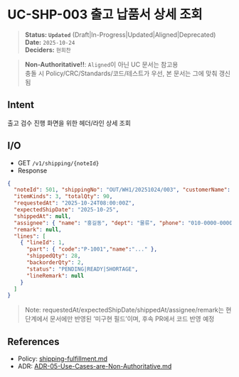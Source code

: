 # UC-SHP-003 출고 납품서 상세 조회

> **Status: `Updated`**   (Draft|In-Progress|Updated|Aligned|Deprecated)  
> **Date:** `2025-10-24`  
> **Deciders:** `현희찬`

> **Non-Authoritative!!**: `Aligned`이 아닌 UC 문서는 참고용  
> 충돌 시 Policy/CRC/Standards/코드/테스트가 우선, 본 문서는 그에 맞춰 갱신됨

## Intent

출고 검수 진행 화면을 위한 헤더/라인 상세 조회

## I/O

- GET `/v1/shipping/{noteId}`
- Response

```json
{
  "noteId": 501, "shippingNo": "OUT/WH1/20251024/003", "customerName": "...", "status": "IN_PROGRESS",
  "itemKinds": 3, "totalQty": 90,
  "requestedAt": "2025-10-24T08:00:00Z",  
  "expectedShipDate": "2025-10-25",      
  "shippedAt": null,                       
  "assignee": { "name": "홍길동", "dept": "물류", "phone": "010-0000-0000" },
  "remark": null,
  "lines": [
    { "lineId": 1,
      "part": { "code":"P-1001","name":"..." },
      "shippedQty": 28,
      "backorderQty": 2,
      "status": "PENDING|READY|SHORTAGE",
      "lineRemark": null
    }
  ]
}
```

> Note: requestedAt/expectedShipDate/shippedAt/assignee/remark는 현 단계에서 문서에만 반영된 ‘미구현 필드’이며, 후속 PR에서 코드 반영 예정

## References
- Policy: [shipping-fulfillment.md](../../policy/shipping-fulfillment.md)
- ADR: [ADR-05-Use-Cases-are-Non-Authoritative.md](../../adr/ADR-05-Use-Cases-are-Non-Authoritative.md)
